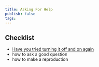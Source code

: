 ```yaml
---
title: Asking For Help
publish: false
tags:
---
```


## Checklist

- [Have you tried turning it off and on again](./have-you-tried-turning-it-off-and-on-again)
- how to ask a good question
- how to make a reproduction
